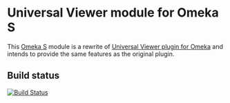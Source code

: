 Universal Viewer module for Omeka S
===================================

This [Omeka S] module is a rewrite of [Universal Viewer plugin for Omeka] and
intends to provide the same features as the original plugin.

Build status
------------

[![Build Status](https://travis-ci.org/biblibre/omeka-s-module-UniversalViewer.svg?branch=master)](https://travis-ci.org/biblibre/omeka-s-module-UniversalViewer)

[Universal Viewer plugin for Omeka]: https://github.com/Daniel-KM/UniversalViewer4Omeka
[Omeka S]: https://github.com/omeka/omeka-s
